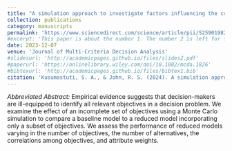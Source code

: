 ```yaml
---
title: "A simulation approach to investigate factors influencing the cost of omitted objectives in multiattribute models"
collection: publications
category: manuscripts
permalink: 'https://www.sciencedirect.com/science/article/pii/S2590198225000296'
#excerpt: 'This paper is about the number 1. The number 2 is left for future work.'
date: 2023-12-07
venue: 'Journal of Multi‐Criteria Decision Analysis'
#slidesurl: 'http://academicpages.github.io/files/slides2.pdf'
#paperurl: 'https://onlinelibrary.wiley.com/doi/10.1002/mcda.1826'
#bibtexurl: 'http://academicpages.github.io/files/bibtex1.bib'
citation: 'Kusumastuti, S. A., & John, R. S. (2024). A simulation approach to investigate factors influencing the cost of omitted objectives in multiattribute models. <I>Journal of Multi‐Criteria Decision Analysis, 31</I>(1-2), e1826. https://doi.org/10.1002/mcda.1826'
---
```


<I>Abbreviated Abstract:</i> Empirical evidence suggests that decision-makers are ill-equipped to identify all relevant objectives in a decision problem. We examine the effect of an incomplete set of objectives using a Monte Carlo simulation to compare a baseline model to a reduced model incorporating only a subset of objectives. We assess the performance of reduced models varying in the number of objectives, the number of alternatives, the correlations among objectives, and attribute weights. 
